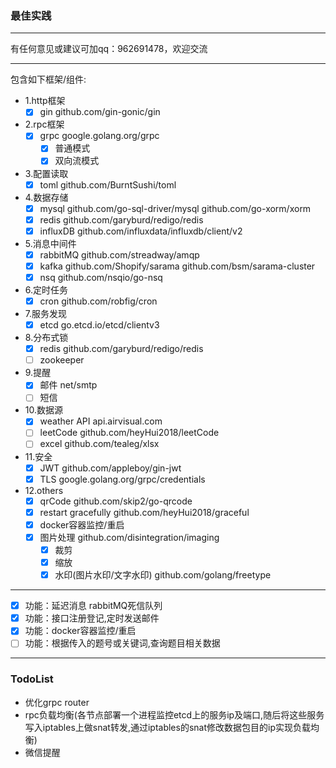 ### 最佳实践

***
有任何意见或建议可加qq：962691478，欢迎交流

***
包含如下框架/组件:
* 1.http框架
    * [x] gin       github.com/gin-gonic/gin
* 2.rpc框架
    * [x] grpc      google.golang.org/grpc
        * [x] 普通模式
        * [x] 双向流模式
* 3.配置读取
    * [x] toml      github.com/BurntSushi/toml
* 4.数据存储
    * [x] mysql     github.com/go-sql-driver/mysql github.com/go-xorm/xorm
    * [x] redis     github.com/garyburd/redigo/redis
    * [x] influxDB  github.com/influxdata/influxdb/client/v2
* 5.消息中间件
    * [x] rabbitMQ  github.com/streadway/amqp
    * [x] kafka     github.com/Shopify/sarama github.com/bsm/sarama-cluster
    * [x] nsq       github.com/nsqio/go-nsq
* 6.定时任务
    * [x] cron      github.com/robfig/cron
* 7.服务发现
    * [x] etcd      go.etcd.io/etcd/clientv3
* 8.分布式锁
    * [x] redis     github.com/garyburd/redigo/redis
    * [ ] zookeeper
* 9.提醒
    * [x] 邮件       net/smtp
    * [ ] 短信
* 10.数据源
    * [x] weather API   api.airvisual.com
    * [ ] leetCode      github.com/heyHui2018/leetCode
    * [ ] excel         github.com/tealeg/xlsx
* 11.安全
    * [x] JWT           github.com/appleboy/gin-jwt
    * [x] TLS           google.golang.org/grpc/credentials
* 12.others
    * [x] qrCode        github.com/skip2/go-qrcode
    * [x] restart       gracefully github.com/heyHui2018/graceful
    * [x] docker容器监控/重启
    * [x] 图片处理       github.com/disintegration/imaging
        * [x] 裁剪
        * [x] 缩放
        * [x] 水印(图片水印/文字水印) github.com/golang/freetype

***
* [x] 功能：延迟消息 rabbitMQ死信队列
* [x] 功能：接口注册登记,定时发送邮件
* [x] 功能：docker容器监控/重启
* [ ] 功能：根据传入的题号或关键词,查询题目相关数据

***
### TodoList
* 优化grpc router
* rpc负载均衡(各节点部署一个进程监控etcd上的服务ip及端口,随后将这些服务写入iptables上做snat转发,通过iptables的snat修改数据包目的ip实现负载均衡)
* 微信提醒